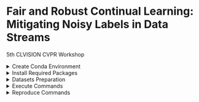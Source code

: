 # Fair and Robust Continual Learning: Mitigating Noisy Labels in Data Streams

5th CLVISION CVPR Workshop

<details><summary>Create Conda Environment</summary>

```bash
$ conda create -n ntd python=3.10 -y
$ conda activate ntd
```

</details>


<details><summary>Install Required Packages</summary>

```bash
$ git clone https://github.com/wish44165/ntd.git
$ cd ntd/
$ pip install -r requirements.txt
```

</details>


<details><summary>Datasets Preparation</summary>

- [CIFAR10](https://github.com/hwany-j/cifar10_png)
- [CIFAR100](https://github.com/hwany-j/cifar100_png)
- [WebVision](https://data.vision.ee.ethz.ch/cvl/webvision/download.html)
- [Food-101N](https://kuanghuei.github.io/Food-101N/)

</details>


<details><summary>Execute Commands</summary>

```bash
$ python run_experiment.py --dataset_path <dataset path> \
                           --mem_manage <memory construction type> \
                           --robust_type <memory usage type> \
                           --exp_name <noisy level and type>
```

</details>


<details><summary>Reproduce Commands</summary>

```bash
# CIFAR10
$ python run_experiment.py --dataset_path ../../../../datasets/cifar10_png --mem_manage NTD --robust_type none --exp_name blurry10_symN20
$ python run_experiment.py --dataset_path ../../../../datasets/cifar10_png --mem_manage PuriDivER --robust_type PuriDivER --exp_name blurry10_symN20

$ python run_experiment.py --dataset_path ../../../../datasets/cifar10_png --mem_manage NTD --robust_type none --exp_name blurry10_symN40
$ python run_experiment.py --dataset_path ../../../../datasets/cifar10_png --mem_manage PuriDivER --robust_type PuriDivER --exp_name blurry10_symN40

$ python run_experiment.py --dataset_path ../../../../datasets/cifar10_png --mem_manage NTD --robust_type none --exp_name blurry10_symN60
$ python run_experiment.py --dataset_path ../../../../datasets/cifar10_png --mem_manage PuriDivER --robust_type PuriDivER --exp_name blurry10_symN60

$ python run_experiment.py --dataset_path ../../../../datasets/cifar10_png --mem_manage NTD --robust_type none --exp_name blurry10_asymN20
$ python run_experiment.py --dataset_path ../../../../datasets/cifar10_png --mem_manage PuriDivER --robust_type PuriDivER --exp_name blurry10_asymN20

$ python run_experiment.py --dataset_path ../../../../datasets/cifar10_png --mem_manage NTD --robust_type none --exp_name blurry10_asymN40
$ python run_experiment.py --dataset_path ../../../../datasets/cifar10_png --mem_manage PuriDivER --robust_type PuriDivER --exp_name blurry10_asymN40

# CIFAR100
$ python run_experiment.py --dataset cifar100 --dataset_path ../../../../datasets/cifar100_png --mem_manage NTD --robust_type none --exp_name blurry10_symN20
$ python run_experiment.py --dataset cifar100 --dataset_path ../../../../datasets/cifar100_png --mem_manage PuriDivER --robust_type PuriDivER --exp_name blurry10_symN20

$ python run_experiment.py --dataset cifar100 --dataset_path ../../../../datasets/cifar100_png --mem_manage NTD --robust_type none --exp_name blurry10_symN40
$ python run_experiment.py --dataset cifar100 --dataset_path ../../../../datasets/cifar100_png --mem_manage PuriDivER --robust_type PuriDivER --exp_name blurry10_symN40

$ python run_experiment.py --dataset cifar100 --dataset_path ../../../../datasets/cifar100_png --mem_manage NTD --robust_type none --exp_name blurry10_symN60

$ python run_experiment.py --dataset cifar100 --dataset_path ../../../../datasets/cifar100_png --mem_manage NTD --robust_type none --exp_name blurry10_asymN20

$ python run_experiment.py --dataset cifar100 --dataset_path ../../../../datasets/cifar100_png --mem_manage NTD --robust_type none --exp_name blurry10_asymN40

# Food-101N
$ python run_experiment.py --dataset Food-101N --dataset_path ../../../../datasets/Food-101N/images --mem_manage NTD --robust_type none --exp_name blurry10
$ python run_experiment.py --dataset Food-101N --dataset_path ../../../../datasets/Food-101N/images --mem_manage PuriDivER --robust_type PuriDivER --exp_name blurry10
```

</details>
